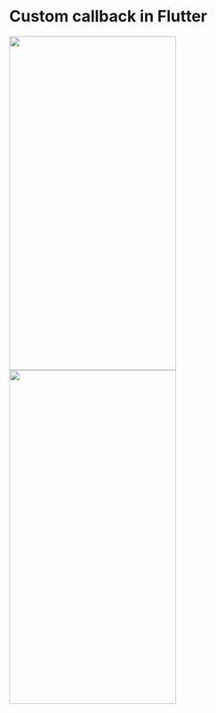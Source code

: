 # Custom callback in Flutter

<img src="https://user-images.githubusercontent.com/13943321/149574786-e537ac15-0f16-437c-97c0-14415b7808a0.png" width=300 height=600> <img src="https://user-images.githubusercontent.com/13943321/149574796-853041a4-c064-4b65-a867-39c5dd4acb3f.png" width=300 height=600>
